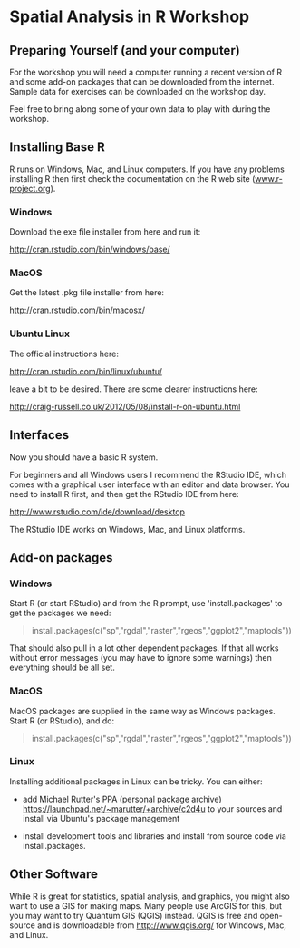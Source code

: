 Spatial Analysis in R Workshop
===============================

Preparing Yourself (and your computer)
-----------------------------------------

For the workshop you will need a computer running a recent version of
R and some add-on packages that can be downloaded from the
internet. Sample data for exercises can be downloaded on the workshop
day.

Feel free to bring along some of your own data to play with during
the workshop. 


Installing Base R
-------------------

R runs on Windows, Mac, and Linux computers. If you have any problems
installing R then first check the documentation on the R web site
(www.r-project.org).

### Windows

Download the exe file installer from here and run it:

http://cran.rstudio.com/bin/windows/base/

### MacOS

Get the latest .pkg file installer from here:

http://cran.rstudio.com/bin/macosx/

### Ubuntu Linux

The official instructions here:

http://cran.rstudio.com/bin/linux/ubuntu/

leave a bit to be desired. There are some clearer instructions here:

http://craig-russell.co.uk/2012/05/08/install-r-on-ubuntu.html


Interfaces
------------

Now you should have a basic R system.

For beginners and all Windows users I recommend the RStudio IDE, which
comes with a graphical user interface with an editor and data
browser. You need to install R first, and then get the RStudio IDE
from here:

http://www.rstudio.com/ide/download/desktop

The RStudio IDE works on Windows, Mac, and Linux platforms.


Add-on packages
-----------------

### Windows

Start R (or start RStudio) and from the R prompt, use
'install.packages' to get the packages we need:

> install.packages(c("sp","rgdal","raster","rgeos","ggplot2","maptools"))

That should also pull in a lot other dependent packages. If that all
works without error messages (you may have to ignore some warnings)
then everything should be all set.


### MacOS

MacOS packages are supplied in the same way as Windows packages. Start
R (or RStudio), and do:

> install.packages(c("sp","rgdal","raster","rgeos","ggplot2","maptools"))



### Linux

Installing additional packages in Linux can be tricky. You can either:

 * add Michael Rutter's PPA (personal package archive)
   https://launchpad.net/~marutter/+archive/c2d4u to your sources and
   install via Ubuntu's package management

 * install development tools and libraries and install from source
   code via install.packages.


Other Software
----------------

While R is great for statistics, spatial analysis, and graphics, you
might also want to use a GIS for making maps. Many people use ArcGIS
for this, but you may want to try Quantum GIS (QGIS) instead. QGIS is
free and open-source and is downloadable from http://www.qgis.org/ for
Windows, Mac, and Linux.
